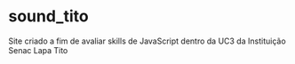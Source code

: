 # sound_tito
Site criado a fim de avaliar skills de JavaScript dentro da UC3 da Instituição Senac Lapa Tito